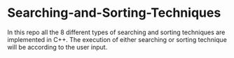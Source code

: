 # Searching-and-Sorting-Techniques
In this repo all the 8 different types of searching and sorting techniques are implemented in C++. The execution of  either searching or sorting technique will be according to the user input.
